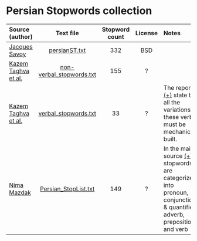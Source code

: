 # Persian Stopwords collection

|Source (author)             |Text file      |Stopword count|License         |Notes|
|:---------------------------|:-------------:|:-------------:|:-------------:|:----|
|[Jacques Savoy](http://members.unine.ch/jacques.savoy/clef/index.html)|[persianST.txt](Stopwords/Savoy/persianST.txt)|332|BSD||
|[Kazem Taghva et al.](https://www.researchgate.net/publication/228427943_A_list_of_farsi_stopwords)|[non-verbal_stopwords.txt](Stopwords/Taghva/non-verbal_stopwords.txt)|155|?||
|[Kazem Taghva et al.](https://www.researchgate.net/publication/228427943_A_list_of_farsi_stopwords)|[verbal_stopwords.txt](Stopwords/Taghva/verbal_stopwords.txt)|33|?|The report [(+)](https://www.researchgate.net/publication/228427943_A_list_of_farsi_stopwords) state that all the variations of these verbs must be mechanically built.|
|[Nima Mazdak](https://people.dsv.su.se/~hercules/papers/FarsiSum.pdf)|[Persian_StopList.txt](Stopwords/Mazdak/Persian_StopList.txt)|149|?|In the main source [(+)](https://people.dsv.su.se/~hercules/papers/FarsiSum.pdf) stopwords are categorized into pronoun, conjunction & quantifier, adverb, preposition and verb|
